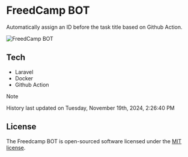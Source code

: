 # FreedCamp BOT

Automatically assign an ID before the task title based on Github Action.

![FreedCamp BOT](https://repository-images.githubusercontent.com/737932867/7d34798b-2680-471c-b089-a78a718d3d6a)

## Tech

- Laravel
- Docker
- Github Action

> [!NOTE]  
> History last updated on Tuesday, November 19th, 2024, 2:26:40 PM

## License

The Freedcamp BOT is open-sourced software licensed under the [MIT license](https://opensource.org/licenses/MIT).
